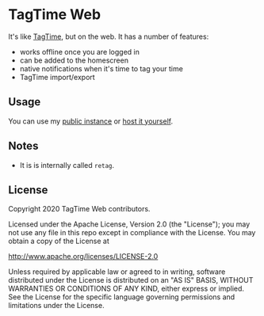 # TagTime Web
It's like [TagTime](https://tagti.me), but on the web. It has a number of features:
- works offline once you are logged in
- can be added to the homescreen
- native notifications when it's time to tag your time
- TagTime import/export

## Usage
You can use my [public instance](https://ttw.smitop.com/) or [host it yourself](docs/run-server.md).

## Notes
- It is is internally called `retag`.

## License
Copyright 2020 TagTime Web contributors.

Licensed under the Apache License, Version 2.0 (the "License"); you may not use any file in this repo except in compliance with the License. You may obtain a copy of the License at

http://www.apache.org/licenses/LICENSE-2.0

Unless required by applicable law or agreed to in writing, software distributed under the License is distributed on an "AS IS" BASIS, WITHOUT WARRANTIES OR CONDITIONS OF ANY KIND, either express or implied. See the License for the specific language governing permissions and limitations under the License.
